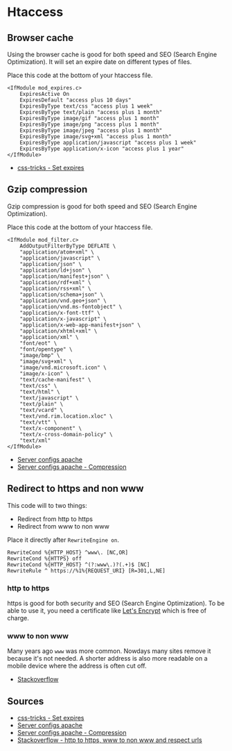 # Htaccess

## Browser cache

Using the browser cache is good for both speed and SEO (Search Engine Optimization). It will set an expire date on different types of files.

Place this code at the bottom of your htaccess file.

```text
<IfModule mod_expires.c>
	ExpiresActive On
	ExpiresDefault "access plus 10 days"
	ExpiresByType text/css "access plus 1 week"
	ExpiresByType text/plain "access plus 1 month"
	ExpiresByType image/gif "access plus 1 month"
	ExpiresByType image/png "access plus 1 month"
	ExpiresByType image/jpeg "access plus 1 month"
	ExpiresByType image/svg+xml "access plus 1 month"
	ExpiresByType application/javascript "access plus 1 week"
	ExpiresByType application/x-icon "access plus 1 year"
</IfModule>
```

- [css-tricks - Set expires](https://css-tricks.com/snippets/htaccess/set-expires/)

## Gzip compression

Gzip compression is good for both speed and SEO (Search Engine Optimization).

Place this code at the bottom of your htaccess file.

```text
<IfModule mod_filter.c>
	AddOutputFilterByType DEFLATE \
	"application/atom+xml" \
	"application/javascript" \
	"application/json" \
	"application/ld+json" \
	"application/manifest+json" \
	"application/rdf+xml" \
	"application/rss+xml" \
	"application/schema+json" \
	"application/vnd.geo+json" \
	"application/vnd.ms-fontobject" \
	"application/x-font-ttf" \
	"application/x-javascript" \
	"application/x-web-app-manifest+json" \
	"application/xhtml+xml" \
	"application/xml" \
	"font/eot" \
	"font/opentype" \
	"image/bmp" \
	"image/svg+xml" \
	"image/vnd.microsoft.icon" \
	"image/x-icon" \
	"text/cache-manifest" \
	"text/css" \
	"text/html" \
	"text/javascript" \
	"text/plain" \
	"text/vcard" \
	"text/vnd.rim.location.xloc" \
	"text/vtt" \
	"text/x-component" \
	"text/x-cross-domain-policy" \
	"text/xml"
</IfModule>
```

- [Server configs apache](https://github.com/h5bp/server-configs-apache)
- [Server configs apache - Compression](https://github.com/h5bp/server-configs-apache/blob/master/src/web_performance/compression.conf)

## Redirect to https and non www

This code will to two things:

- Redirect from http to https
- Redirect from www to non www

Place it directly after `RewriteEngine on`.

```text
RewriteCond %{HTTP_HOST} ^www\. [NC,OR]
RewriteCond %{HTTPS} off
RewriteCond %{HTTP_HOST} ^(?:www\.)?(.+)$ [NC]
RewriteRule ^ https://%1%{REQUEST_URI} [R=301,L,NE]
```

### http to https

https is good for both security and SEO (Search Engine Optimization). To be able to use it, you need a certificate like [Let's Encrypt](https://letsencrypt.org/) which is free of charge.

### www to non www

Many years ago `www` was more common. Nowdays many sites remove it because it's not needed. A shorter address is also more readable on a mobile device where the address is often cut off.

- [Stackoverflow](http://stackoverflow.com/questions/39973281/)

## Sources

- [css-tricks - Set expires](https://css-tricks.com/snippets/htaccess/set-expires/)
- [Server configs apache](https://github.com/h5bp/server-configs-apache)
- [Server configs apache - Compression](https://github.com/h5bp/server-configs-apache/blob/master/src/web_performance/compression.conf)
- [Stackoverflow - http to https, www to non www and respect urls](http://stackoverflow.com/questions/39973281/)
